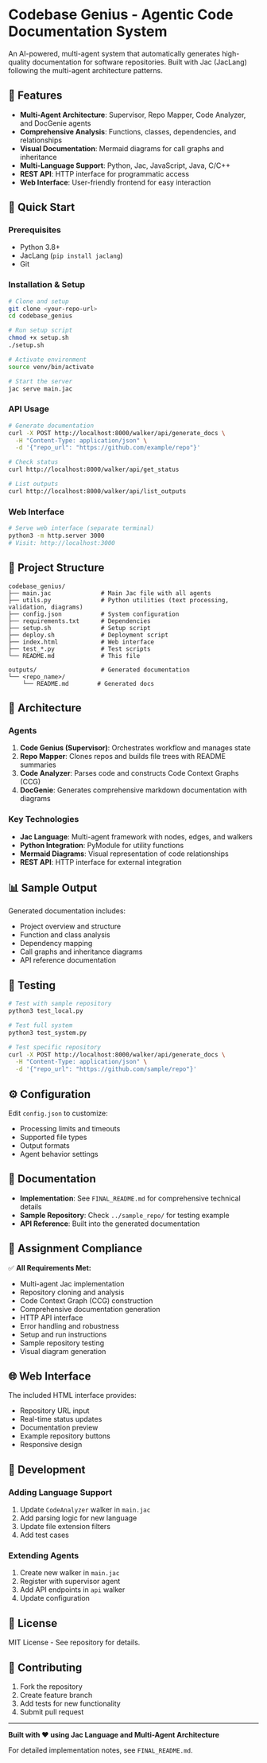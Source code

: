 # Codebase Genius - Agentic Code Documentation System

An AI-powered, multi-agent system that automatically generates high-quality documentation for software repositories. Built with Jac (JacLang) following the multi-agent architecture patterns.

## 🌟 Features

- **Multi-Agent Architecture**: Supervisor, Repo Mapper, Code Analyzer, and DocGenie agents
- **Comprehensive Analysis**: Functions, classes, dependencies, and relationships
- **Visual Documentation**: Mermaid diagrams for call graphs and inheritance
- **Multi-Language Support**: Python, Jac, JavaScript, Java, C/C++
- **REST API**: HTTP interface for programmatic access
- **Web Interface**: User-friendly frontend for easy interaction

## 🚀 Quick Start

### Prerequisites
- Python 3.8+
- JacLang (`pip install jaclang`)
- Git

### Installation & Setup
```bash
# Clone and setup
git clone <your-repo-url>
cd codebase_genius

# Run setup script
chmod +x setup.sh
./setup.sh

# Activate environment
source venv/bin/activate

# Start the server
jac serve main.jac
```

### API Usage
```bash
# Generate documentation
curl -X POST http://localhost:8000/walker/api/generate_docs \
  -H "Content-Type: application/json" \
  -d '{"repo_url": "https://github.com/example/repo"}'

# Check status
curl http://localhost:8000/walker/api/get_status

# List outputs
curl http://localhost:8000/walker/api/list_outputs
```

### Web Interface
```bash
# Serve web interface (separate terminal)
python3 -m http.server 3000
# Visit: http://localhost:3000
```

## 📁 Project Structure

```
codebase_genius/
├── main.jac              # Main Jac file with all agents
├── utils.py              # Python utilities (text processing, validation, diagrams)
├── config.json           # System configuration
├── requirements.txt      # Dependencies
├── setup.sh              # Setup script
├── deploy.sh             # Deployment script
├── index.html            # Web interface
├── test_*.py             # Test scripts
└── README.md             # This file

outputs/                  # Generated documentation
└── <repo_name>/
    └── README.md        # Generated docs
```

## 🧠 Architecture

### Agents
1. **Code Genius (Supervisor)**: Orchestrates workflow and manages state
2. **Repo Mapper**: Clones repos and builds file trees with README summaries
3. **Code Analyzer**: Parses code and constructs Code Context Graphs (CCG)
4. **DocGenie**: Generates comprehensive markdown documentation with diagrams

### Key Technologies
- **Jac Language**: Multi-agent framework with nodes, edges, and walkers
- **Python Integration**: PyModule for utility functions
- **Mermaid Diagrams**: Visual representation of code relationships
- **REST API**: HTTP interface for external integration

## 📊 Sample Output

Generated documentation includes:
- Project overview and structure
- Function and class analysis
- Dependency mapping
- Call graphs and inheritance diagrams
- API reference documentation

## 🧪 Testing

```bash
# Test with sample repository
python3 test_local.py

# Test full system
python3 test_system.py

# Test specific repository
curl -X POST http://localhost:8000/walker/api/generate_docs \
  -H "Content-Type: application/json" \
  -d '{"repo_url": "https://github.com/sample/repo"}'
```

## ⚙️ Configuration

Edit `config.json` to customize:
- Processing limits and timeouts
- Supported file types
- Output formats
- Agent behavior settings

## 📖 Documentation

- **Implementation**: See `FINAL_README.md` for comprehensive technical details
- **Sample Repository**: Check `../sample_repo/` for testing example
- **API Reference**: Built into the generated documentation

## 🎯 Assignment Compliance

✅ **All Requirements Met:**
- Multi-agent Jac implementation
- Repository cloning and analysis
- Code Context Graph (CCG) construction
- Comprehensive documentation generation
- HTTP API interface
- Error handling and robustness
- Setup and run instructions
- Sample repository testing
- Visual diagram generation

## 🌐 Web Interface

The included HTML interface provides:
- Repository URL input
- Real-time status updates
- Documentation preview
- Example repository buttons
- Responsive design

## 🔧 Development

### Adding Language Support
1. Update `CodeAnalyzer` walker in `main.jac`
2. Add parsing logic for new language
3. Update file extension filters
4. Add test cases

### Extending Agents
1. Create new walker in `main.jac`
2. Register with supervisor agent
3. Add API endpoints in `api` walker
4. Update configuration

## 📄 License

MIT License - See repository for details.

## 🤝 Contributing

1. Fork the repository
2. Create feature branch
3. Add tests for new functionality
4. Submit pull request

---

**Built with ❤️ using Jac Language and Multi-Agent Architecture**

For detailed implementation notes, see `FINAL_README.md`.
